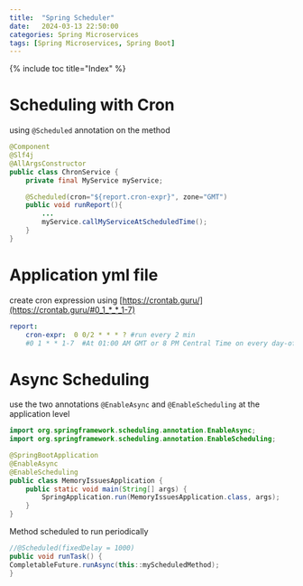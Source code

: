 ```yaml
---
title:  "Spring Scheduler"
date:   2024-03-13 22:50:00
categories: Spring Microservices
tags: [Spring Microservices, Spring Boot]
---
```


{% include toc title="Index" %}

# Scheduling with Cron

using `@Scheduled` annotation on the method

```java
@Component
@Slf4j
@AllArgsConstructor
public class ChronService {
    private final MyService myService;

    @Scheduled(cron="${report.cron-expr}", zone="GMT")
    public void runReport(){
        ...
        myService.callMyServiceAtScheduledTime();
    }
}
```

# Application yml file

create cron expression
using [https://crontab.guru/](https://crontab.guru/#0_1_*_*_1-7)

```yaml
report:
    cron-expr:  0 0/2 * * * ? #run every 2 min
    #0 1 * * 1-7  #At 01:00 AM GMT or 8 PM Central Time on every day-of-week from Monday through Sunday.
```

# Async Scheduling

use the two annotations `@EnableAsync` and `@EnableScheduling` at the
application level

```java
import org.springframework.scheduling.annotation.EnableAsync;
import org.springframework.scheduling.annotation.EnableScheduling;

@SpringBootApplication
@EnableAsync
@EnableScheduling
public class MemoryIssuesApplication {
    public static void main(String[] args) {
        SpringApplication.run(MemoryIssuesApplication.class, args);
    }
}
```

Method scheduled to run periodically

```java
//@Scheduled(fixedDelay = 1000)
public void runTask() {
CompletableFuture.runAsync(this::myScheduledMethod);
}
```